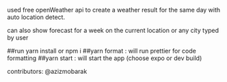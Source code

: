 used free openWeather api to create a weather result for the same day with auto location detect.

can also show forecast for a week on the current location or  any city typed by user

##run yarn install or npm i 
##yarn format : will run prettier for code formatting
##yarn start : will start the app (choose expo or dev build)


contributors: @azizmobarak